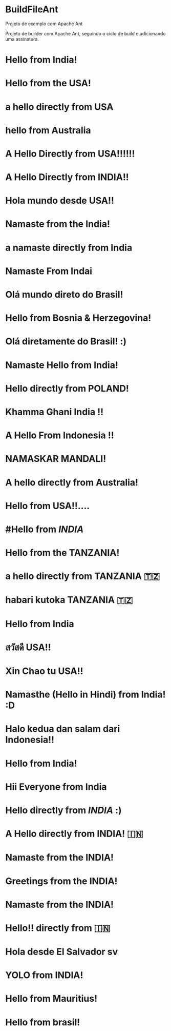 # BuildFileAnt
Projeto de exemplo com Apache Ant

Projeto de builder com Apache Ant, seguindo o ciclo de build e adicionando uma assinatura.

Hello from India!
=======

Hello from the USA!
=======

a hello directly from USA
=======

hello from Australia
=======

A Hello Directly from USA!!!!!!
=======

A Hello Directly from INDIA!!
=======

Hola mundo desde USA!!
=======

Namaste from the India!
=======

a namaste directly from India 
=======

Namaste From Indai
=======

Olá mundo direto do Brasil!
=======

Hello from Bosnia & Herzegovina!
=======

Olá diretamente do Brasil! :)
=======

Namaste Hello from India!
=======

Hello directly from POLAND!
=======

Khamma Ghani India !!
=======

A Hello From Indonesia !!
=======

NAMASKAR MANDALI!
=======

A hello directly from Australia!
=======

Hello from USA!!....
=======

#Hello from *INDIA*
=======

Hello from the TANZANIA!
=======

a hello directly from TANZANIA 🇹🇿
=======

habari kutoka TANZANIA 🇹🇿 
=======

Hello from India
=======

สวัสดี USA!!
=======

Xin Chao tu USA!!
=======

Namasthe (Hello in Hindi) from India! :D
=======

Halo kedua dan salam dari Indonesia!!
=======

Hello from India!
========

Hii Everyone from India
======== 

Hello directly from *INDIA* :)
=======

A Hello directly from INDIA! 🇮🇳
=======

Namaste from the INDIA!
=======

Greetings from the INDIA!
=======

Namaste from the INDIA!
=======

Hello!! directly from :india:
=======

Hola desde El Salvador sv
=======

YOLO from INDIA!
=======

Hello from Mauritius!
=======

Hello from brasil!
=======
